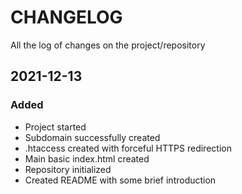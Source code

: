 # CHANGELOG #
All the log of changes on the project/repository

## 2021-12-13

### Added
- Project started
- Subdomain successfully created
- .htaccess created with forceful HTTPS redirection
- Main basic index.html created
- Repository initialized
- Created README with some brief introduction